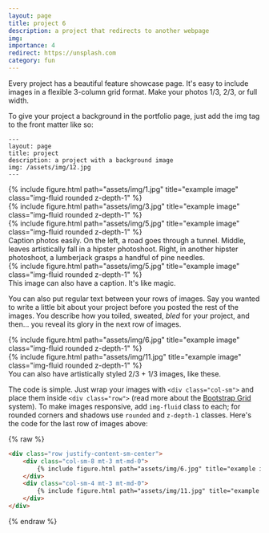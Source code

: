 ```yaml
---
layout: page
title: project 6
description: a project that redirects to another webpage
img:
importance: 4
redirect: https://unsplash.com
category: fun
---
```


Every project has a beautiful feature showcase page.
It's easy to include images in a flexible 3-column grid format.
Make your photos 1/3, 2/3, or full width.

To give your project a background in the portfolio page, just add the img tag to the front matter like so:

    ---
    layout: page
    title: project
    description: a project with a background image
    img: /assets/img/12.jpg
    ---

<div class="row">
    <div class="col-sm mt-3 mt-md-0">
        {% include figure.html path="assets/img/1.jpg" title="example image" class="img-fluid rounded z-depth-1" %}
    </div>
    <div class="col-sm mt-3 mt-md-0">
        {% include figure.html path="assets/img/3.jpg" title="example image" class="img-fluid rounded z-depth-1" %}
    </div>
    <div class="col-sm mt-3 mt-md-0">
        {% include figure.html path="assets/img/5.jpg" title="example image" class="img-fluid rounded z-depth-1" %}
    </div>
</div>
<div class="caption">
    Caption photos easily. On the left, a road goes through a tunnel. Middle, leaves artistically fall in a hipster photoshoot. Right, in another hipster photoshoot, a lumberjack grasps a handful of pine needles.
</div>
<div class="row">
    <div class="col-sm mt-3 mt-md-0">
        {% include figure.html path="assets/img/5.jpg" title="example image" class="img-fluid rounded z-depth-1" %}
    </div>
</div>
<div class="caption">
    This image can also have a caption. It's like magic.
</div>

You can also put regular text between your rows of images.
Say you wanted to write a little bit about your project before you posted the rest of the images.
You describe how you toiled, sweated, *bled* for your project, and then... you reveal its glory in the next row of images.


<div class="row justify-content-sm-center">
    <div class="col-sm-8 mt-3 mt-md-0">
        {% include figure.html path="assets/img/6.jpg" title="example image" class="img-fluid rounded z-depth-1" %}
    </div>
    <div class="col-sm-4 mt-3 mt-md-0">
        {% include figure.html path="assets/img/11.jpg" title="example image" class="img-fluid rounded z-depth-1" %}
    </div>
</div>
<div class="caption">
    You can also have artistically styled 2/3 + 1/3 images, like these.
</div>


The code is simple.
Just wrap your images with `<div class="col-sm">` and place them inside `<div class="row">` (read more about the <a href="https://getbootstrap.com/docs/4.4/layout/grid/">Bootstrap Grid</a> system).
To make images responsive, add `img-fluid` class to each; for rounded corners and shadows use `rounded` and `z-depth-1` classes.
Here's the code for the last row of images above:

{% raw %}
```html
<div class="row justify-content-sm-center">
    <div class="col-sm-8 mt-3 mt-md-0">
        {% include figure.html path="assets/img/6.jpg" title="example image" class="img-fluid rounded z-depth-1" %}
    </div>
    <div class="col-sm-4 mt-3 mt-md-0">
        {% include figure.html path="assets/img/11.jpg" title="example image" class="img-fluid rounded z-depth-1" %}
    </div>
</div>
```
{% endraw %}
